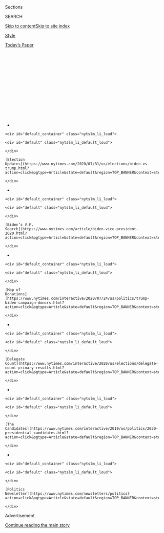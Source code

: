 <div id="app">

<div>

<div>

<div>

<div class="NYTAppHideMasthead css-1q2w90k e1suatyy0">

<div class="section css-ui9rw0 e1suatyy2">

<div class="css-eph4ug er09x8g0">

<div class="css-6n7j50">

</div>

<span class="css-1dv1kvn">Sections</span>

<div class="css-10488qs">

<span class="css-1dv1kvn">SEARCH</span>

</div>

[Skip to content](#site-content)[Skip to site
index](#site-index)

</div>

<div id="masthead-section-label" class="css-1wr3we4 eaxe0e00">

[Style](https://www.nytimes.com/section/style)

</div>

<div class="css-10698na e1huz5gh0">

</div>

</div>

<div id="masthead-bar-one" class="section hasLinks css-15hmgas e1csuq9d3">

<div class="css-uqyvli e1csuq9d0">

</div>

<div class="css-1uqjmks e1csuq9d1">

</div>

<div class="css-9e9ivx">

[](https://myaccount.nytimes.com/auth/login?response_type=cookie&client_id=vi)

</div>

<div class="css-1bvtpon e1csuq9d2">

[Today’s
Paper](https://www.nytimes.com/section/todayspaper)

</div>

</div>

</div>

</div>

<div data-aria-hidden="false">

<div id="site-content" data-role="main">

<div>

<div class="css-1aor85t" style="opacity:0.000000001;z-index:-1;visibility:hidden">

<div class="css-1hqnpie">

<div class="css-epjblv">

<span class="css-17xtcya">[Style](/section/style)</span><span class="css-x15j1o">|</span><span class="css-fwqvlz">TikTok
Teens and K-Pop Stans Say They Sank Trump
Rally</span>

</div>

<div class="css-k008qs">

<div class="css-1iwv8en">

<span class="css-18z7m18"></span>

<div>

</div>

</div>

<span class="css-1n6z4y">https://nyti.ms/37O0txZ</span>

<div class="css-1705lsu">

<div class="css-4xjgmj">

<div class="css-4skfbu" data-role="toolbar" data-aria-label="Social Media Share buttons, Save button, and Comments Panel with current comment count" data-testid="share-tools">

  - 
  - 
  - 
  - 
    
    <div class="css-6n7j50">
    
    </div>

  - 

</div>

</div>

</div>

</div>

</div>

</div>

<div id="NYT_TOP_BANNER_REGION" class="css-13pd83m">

<div>

<div id="styln-elections-notifications-menu" class="section interactive-content interactive-size-medium css-1edisqu">

<div class="css-17ih8de interactive-body">

<div class="nytslm_innerContainer" data-aria-live="polite">

<div class="nytslm_title">

</div>

  - 
    
    <div id="default_container" class="nytslm_li_loud">
    
    <div id="default" class="nytslm_li_default_loud">
    
    </div>
    
    [Election
    Updates](https://www.nytimes.com/2020/07/31/us/elections/biden-vs-trump.html?action=click&pgtype=Article&state=default&region=TOP_BANNER&context=storylines_menu)
    
    </div>

  - 
    
    <div id="default_container" class="nytslm_li_loud">
    
    <div id="default" class="nytslm_li_default_loud">
    
    </div>
    
    [Biden’s V.P.
    Search](https://www.nytimes.com/article/biden-vice-president-2020.html?action=click&pgtype=Article&state=default&region=TOP_BANNER&context=storylines_menu)
    
    </div>

  - 
    
    <div id="default_container" class="nytslm_li_loud">
    
    <div id="default" class="nytslm_li_default_loud">
    
    </div>
    
    [Map of
    Donations](https://www.nytimes.com/interactive/2020/07/24/us/politics/trump-biden-campaign-donors.html?action=click&pgtype=Article&state=default&region=TOP_BANNER&context=storylines_menu)
    
    </div>

  - 
    
    <div id="default_container" class="nytslm_li_loud">
    
    <div id="default" class="nytslm_li_default_loud">
    
    </div>
    
    [Delegate
    Count](https://www.nytimes.com/interactive/2020/us/elections/delegate-count-primary-results.html?action=click&pgtype=Article&state=default&region=TOP_BANNER&context=storylines_menu)
    
    </div>

  - 
    
    <div id="default_container" class="nytslm_li_loud">
    
    <div id="default" class="nytslm_li_default_loud">
    
    </div>
    
    [The
    Candidates](https://www.nytimes.com/interactive/2019/us/politics/2020-presidential-candidates.html?action=click&pgtype=Article&state=default&region=TOP_BANNER&context=storylines_menu)
    
    </div>

  - 
    
    <div id="default_container" class="nytslm_li_loud">
    
    <div id="default" class="nytslm_li_default_loud">
    
    </div>
    
    [Politics
    Newsletter](https://www.nytimes.com/newsletters/politics?action=click&pgtype=Article&state=default&region=TOP_BANNER&context=storylines_menu)
    
    </div>

</div>

</div>

</div>

</div>

</div>

<div id="top-wrapper" class="css-1sy8kpn">

<div id="top-slug" class="css-l9onyx">

Advertisement

</div>

[Continue reading the main
story](#after-top)

<div class="ad top-wrapper" style="text-align:center;height:100%;display:block;min-height:250px">

<div id="top" class="place-ad" data-position="top" data-size-key="top">

</div>

</div>

<div id="after-top">

</div>

</div>

<div>

<div id="sponsor-wrapper" class="css-1hyfx7x">

<div id="sponsor-slug" class="css-19vbshk">

Supported by

</div>

[Continue reading the main
story](#after-sponsor)

<div id="sponsor" class="ad sponsor-wrapper" style="text-align:center;height:100%;display:block">

</div>

<div id="after-sponsor">

</div>

</div>

<div class="css-186x18t">

</div>

<div class="css-1vkm6nb ehdk2mb0">

# TikTok Teens and K-Pop Stans Say They Sank Trump Rally

</div>

Did a successful prank inflate attendance expectations for President
Trump’s rally in Tulsa, Okla.?

<div class="css-18e8msd">

<div class="css-vp77d3 epjyd6m0">

<div class="css-1baulvz">

By [<span class="css-1baulvz" itemprop="name">Taylor
Lorenz</span>](https://www.nytimes.com/by/taylor-lorenz),
[<span class="css-1baulvz" itemprop="name">Kellen
Browning</span>](https://www.nytimes.com/by/kellen-browning) and
[<span class="css-1baulvz last-byline" itemprop="name">Sheera
Frenkel</span>](https://www.nytimes.com/by/sheera-frenkel)

</div>

</div>

  - 
    
    <div class="css-ld3wwf e16638kd2">
    
    Published June 21, 2020Updated July 11,
    2020
    
    </div>

  - 
    
    <div class="css-4xjgmj">
    
    <div class="css-pvvomx" data-role="toolbar" data-aria-label="Social Media Share buttons, Save button, and Comments Panel with current comment count" data-testid="share-tools">
    
      - 
      - 
      - 
      - 
        
        <div class="css-6n7j50">
        
        </div>
    
      - 
    
    </div>
    
    </div>

</div>

</div>

<div class="section meteredContent css-1r7ky0e" name="articleBody" itemprop="articleBody">

<div class="css-79elbk" data-testid="photoviewer-wrapper">

<div class="css-z3e15g" data-testid="photoviewer-wrapper-hidden">

</div>

<div class="css-1a48zt4 ehw59r15" data-testid="photoviewer-children">

![<span class="css-16f3y1r e13ogyst0" data-aria-hidden="true">President
Trump taking the stage in Tulsa, Okla. on
Saturday.</span><span class="css-cnj6d5 e1z0qqy90" itemprop="copyrightHolder"><span class="css-1ly73wi e1tej78p0">Credit...</span><span>Doug
Mills/The New York
Times</span></span>](https://static01.nyt.com/images/2020/07/20/world/20TikTok-spansub/merlin_173759871_a4db2097-8ece-4797-9524-800ea901b9b6-articleLarge.jpg?quality=75&auto=webp&disable=upscale)

</div>

</div>

<div class="css-1fanzo5 StoryBodyCompanionColumn">

<div class="css-53u6y8">

[President
Trump’s](https://www.nytimes.com/2020/06/22/style/trump-tulsa-tie.html)
campaign promised huge crowds at his
[rally](https://www.nytimes.com/2020/07/08/us/politics/trump-rally-portsmouth-new-hampshire.html)
in Tulsa, Okla., on Saturday, but it failed to deliver. Hundreds of
teenage TikTok users and K-pop fans say they’re at least partially
responsible.

Brad Parscale, the chairman of Mr. Trump’s re-election campaign, posted
on Twitter on Monday that the campaign had fielded [more than a
million](https://twitter.com/parscale/status/1272543199647666176?s=20)
ticket requests, but [reporters at the event
noted](https://twitter.com/AsteadWesley/status/1274465912951844866?s=20)
the attendance was lower than expected. The campaign also canceled
planned events outside the rally for an anticipated overflow crowd that
did not materialize.

Tim Murtaugh, a spokesman for the Trump campaign, [said
protesters](https://twitter.com/cmsub/status/1274473814211125249/photo/1)
stopped supporters from entering the rally, held at the BOK Center,
which has a 19,000-seat capacity.

But reporters present said there [were few
protests](https://www.nytimes.com/2020/06/20/us/trump-rally-tulsa.html#link-60a18f83).
According to a spokesman for the Tulsa Fire Department on Sunday, the
fire marshal counted 6,200 scanned tickets of attendees. (That number
would not include staff, media or those in box suites.)

</div>

</div>

<div class="css-1fanzo5 StoryBodyCompanionColumn">

<div class="css-53u6y8">

TikTok users and [fans of Korean pop music
groups](https://www.nytimes.com/2018/12/11/smarter-living/the-edit-k-pop.html)
claimed to have registered potentially hundreds of thousands of tickets
for Mr. Trump’s campaign rally as a prank. After the Trump campaign’s
official account @TeamTrump posted a
[tweet](https://twitter.com/TeamTrump/status/1271205174611259393) asking
supporters to register for free tickets using their phones on June 11,
K-pop fan accounts began sharing the information with followers,
encouraging them to register for the
[rally](https://www.nytimes.com/2020/07/08/us/politics/trump-rally-portsmouth-new-hampshire.html)
— and then not show.

-----

Some of the latest from [Taylor
Lorenz](https://www.nytimes.com/by/taylor-lorenz):

  - [TikTok Users React to Threat to Ban App in
    U.S.](https://www.nytimes.com/2020/07/10/style/tiktok-ban-us-users-influencers-taylor-lorenz.html)

  - [Meet the Original Renegade Dance
    Creator](https://www.nytimes.com/2020/02/13/style/the-original-renegade.html)

  - [TikTok Stars Race to Land Reality TV
    Shows](https://www.nytimes.com/2020/07/09/style/tiktok-stars-race-to-land-reality-shows.html)

  - [How We Report on Internet Culture and the Teens Who Rule
    It](https://www.nytimes.com/2020/07/16/style/taylor-lorenz-internet-culture-reporting.html)

-----

The trend quickly spread on TikTok, where videos with millions of views
instructed viewers to do the same, [as CNN
reported](https://www.cnn.com/2020/06/16/politics/tiktok-trump-tulsa-rally-trnd/index.html)
on Tuesday. “Oh no, I signed up for a Trump rally, and I can’t go,” one
woman joked, along with a fake cough, [in a
TikTok](https://www.tiktok.com/@proloser12245/video/6838621598229056773)
posted on June 15.

Thousands of other users posted similar tweets and videos to TikTok that
racked up millions of views. Representatives for TikTok did not
immediately respond to requests for comment.

</div>

</div>

<div class="css-1fanzo5 StoryBodyCompanionColumn">

<div class="css-53u6y8">

“It spread mostly [through Alt
TikTok](https://www.nytimes.com/2020/06/10/style/elite-tiktok.html) — we
kept it on the quiet side where people do pranks and a lot of activism,”
said the YouTuber Elijah Daniel, 26, who participated in the social
media campaign. “K-pop Twitter and Alt TikTok have a good alliance where
they spread information amongst each other very quickly. They all know
the algorithms and how they can boost videos to get where they want.”

</div>

</div>

<div class="css-cfo9c3">

</div>

<div class="css-1fanzo5 StoryBodyCompanionColumn">

<div class="css-53u6y8">

Many users deleted their posts after 24 to 48 hours in order to conceal
their plan and keep it from spreading into the mainstream internet. “The
majority of people who made them deleted them after the first day
because we didn’t want the Trump campaign to catch wind,” Mr. Daniel
said. “These kids are smart and they thought of everything.”

Twitter users on Saturday night were quick to declare the social media
campaign’s victory. “Actually you just got ROCKED by teens on TikTok,”
Representative Alexandria Ocasio-Cortez of New York
[tweeted](https://twitter.com/AOC/status/1274499021625794565?s=20) in
response to Mr. Parscale, who had tweeted that “radical protestors” had
“interfered” with attendance.

</div>

</div>

![<span class="css-16f3y1r e13ogyst0">President Trump’s rally in Tulsa,
Okla., the site of one of the country’s worst episodes of racial
violence in 1921, angered the city’s black residents. In this news
analysis, we explain what this moment could mean for Mr. Trump’s
re-election
bid.</span><span class="css-cch8ym"><span class="css-1dv1kvn">Credit</span><span class="css-cnj6d5 e1z0qqy90" itemprop="copyrightHolder"><span class="css-1ly73wi e1tej78p0">Credit...</span><span>Doug
Mills/The New York
Times</span></span></span>](https://static01.nyt.com/images/2020/06/20/us/politics/20Tulsa-memo/20Tulsa-memo-videoSixteenByNine3000.jpg)

<div class="css-1fanzo5 StoryBodyCompanionColumn">

<div class="css-53u6y8">

Steve Schmidt, a longtime Republican strategist,
[added](https://twitter.com/SteveSchmidtSES/status/1274486428160811009),
“The teens of America have struck a savage blow against
@realDonaldTrump.”

</div>

</div>

<div class="css-1fanzo5 StoryBodyCompanionColumn">

<div class="css-53u6y8">

“Leftists and online trolls doing a victory lap, thinking they somehow
impacted rally attendance, don’t know what they’re talking about or how
our rallies work,” Mr. Parscale said in a statement on Sunday.
“Registering for a rally means you’ve RSVPed with a cellphone number
and we constantly weed out bogus numbers, as we did with tens of
thousands at the Tulsa rally, in calculating our possible attendee
pool.”

Mary Jo Laupp, a 51-year-old from Fort Dodge, Iowa, [said she had been
watching](https://www.dailydot.com/debug/tiktok-challenge-trump-rally/)black
TikTok users express their frustration about Mr. Trump’s hosting his
rally on
[Juneteenth](https://www.nytimes.com/interactive/2020/06/18/style/juneteenth-celebration.html),
the holiday on June 19. (The rally was later moved to June 20.) She
“vented” her own anger in a [late-night TikTok
video](https://www.tiktok.com/@maryjolaupp/video/6837311838640803078) on
June 11 — and provided a call to
action.

<div id="NYT_MAIN_CONTENT_1_REGION" class="css-9tf9ac">

<div>

<div id="styln-nfldraft-updates-block" class="section interactive-content interactive-size-medium css-1ftcdic">

<div class="css-17ih8de interactive-body">

<div id="styln-briefing-block" data-asset-id="">

<div class="briefing-block-header-section">

# [Latest Updates: 2020 Election](https://www.nytimes.com/2020/07/31/us/elections/biden-vs-trump.html?action=click&pgtype=Article&state=default&region=MAIN_CONTENT_1&context=storylines_live_updates)

<div class="briefing-block-ts">

Updated 2020-08-01T01:26:45.732Z

</div>

</div>

  - [Kamala Harris, a top vice-presidential contender, confronts double
    standards.](https://www.nytimes.com/2020/07/31/us/elections/biden-vs-trump.html?action=click&pgtype=Article&state=default&region=MAIN_CONTENT_1&context=storylines_live_updates#link-29fdff45)
  - [Karen Bass and Susan Rice are rising on Biden’s vice-presidential
    shortlist.](https://www.nytimes.com/2020/07/31/us/elections/biden-vs-trump.html?action=click&pgtype=Article&state=default&region=MAIN_CONTENT_1&context=storylines_live_updates#link-13ec3d9c)
  - [Trump says Russian bounties to kill U.S. troops ‘never took
    place.’](https://www.nytimes.com/2020/07/31/us/elections/biden-vs-trump.html?action=click&pgtype=Article&state=default&region=MAIN_CONTENT_1&context=storylines_live_updates#link-49e9a016)

<div class="briefing-block-footer">

<div class="briefing-block-footer-meta">

[See more
updates](https://www.nytimes.com/2020/07/31/us/elections/biden-vs-trump.html?action=click&pgtype=Article&state=default&region=MAIN_CONTENT_1&context=storylines_live_updates)

</div>

</div>

</div>

</div>

</div>

</div>

</div>

“I recommend all of those of us that want to see this 19,000-seat
auditorium barely filled or completely empty go reserve tickets now, and
leave him standing there alone on the stage,” Ms. Laupp said in the
video.

When she checked her phone the next morning, Ms. Laupp said, the video
was starting to go viral. It has more than 700,000 likes, she added, and
more than two million
views.

</div>

</div>

<div class="css-79elbk" data-testid="photoviewer-wrapper">

<div class="css-z3e15g" data-testid="photoviewer-wrapper-hidden">

</div>

<div class="css-1a48zt4 ehw59r15" data-testid="photoviewer-children">

<div class="css-1xdhyk6 erfvjey0">

<span class="css-1ly73wi e1tej78p0">Image</span>

<div class="css-zjzyr8">

<div data-testid="lazyimage-container" style="height:235.86666666666667px">

</div>

</div>

</div>

<span class="css-16f3y1r e13ogyst0" data-aria-hidden="true">Many of the
arena’s 19,000 seats remained empty as Mr. Trump
spoke.</span><span class="css-cnj6d5 e1z0qqy90" itemprop="copyrightHolder"><span class="css-1ly73wi e1tej78p0">Credit...</span><span>Doug
Mills/The New York Times</span></span>

</div>

</div>

<div class="css-1fanzo5 StoryBodyCompanionColumn">

<div class="css-53u6y8">

She said she believed that at least 17,000 tickets were accounted for
based on comments she received on her TikTok videos, but added that
people reaching out to her said tens of thousands more had been
reserved.

</div>

</div>

<div class="css-1fanzo5 StoryBodyCompanionColumn">

<div class="css-53u6y8">

Ms. Laupp said she was “overwhelmed” and “stunned” by the possibility
that she and the effort [she helped
inspire](https://www.tiktok.com/@maryjolaupp/video/6840619115585998085)
might have contributed to the low rally attendance.

“There are teenagers in this country who participated in this little
no-show protest, who believe that they can have an impact in their
country in the political system even though they’re not old enough to
vote right now,” she said.

</div>

</div>

<div class="css-cfo9c3">

</div>

<div class="css-1fanzo5 StoryBodyCompanionColumn">

<div class="css-53u6y8">

The effort to deprive Mr. Trump of a large crowd spread from Twitter and
TikTok across multiple social media platforms, including Instagram and
Snapchat.

Erin Hoffman, an 18-year-old from upstate New York, said she heard from
a friend on Instagram about the social media campaign. She then spread
it herself via her Snapchat story, and said friends who saw her post
told her they were reserving tickets.

</div>

</div>

<div class="css-1fanzo5 StoryBodyCompanionColumn">

<div class="css-53u6y8">

“Trump has been actively trying to disenfranchise millions of Americans
in so many ways, and to me, this was the protest I was able to perform,”
said Ms. Hoffman, who reserved two tickets herself and persuaded one of
her parents to nab two more. “He doesn’t deserve the platform he has
been given.”

</div>

</div>

<div class="css-cfo9c3">

</div>

<div class="css-1fanzo5 StoryBodyCompanionColumn">

<div class="css-53u6y8">

Ms. Laupp said that many of the people who shared her video added
commentary encouraging people to procure the tickets with fake names and
phone numbers. In the comment section under her own video, TikTok users
exchanged advice on how to acquire a Google Voice number or another
internet-connected phone line.

“We all know the Trump campaign feeds on data, they are constantly
mining these rallies for data,” said Ms. Laupp, who worked on several
rallies for Pete Buttigieg’s campaign for the Democratic nomination for
president. “Feeding them false data was a bonus. The data they think
they have, the data they are collecting from this rally, isn’t
accurate.”

Campaign officials on Sunday said that many people who had signed up
were not supporters, but online tricksters. One campaign adviser claimed
that “troll data” was still usable, claiming it would help the campaign
avoid the same pitfall in the future. The adviser said that the data
could be put into the system to “tighten up the formula used to
determine projected attendance for rallies.”

Ms. Laupp added that several people who took part in her campaign
complained that once they signed up for the rally with their real phone
numbers, they couldn’t get the Trump campaign to stop texting them and
sending them messages.

Mary Garcia, a 19-year-old student from California, said that she used a
Google Voice number to sign up for the rally, but that two of her
friends who also signed up used their real numbers and had been
inundated with texts from the Trump campaign.

</div>

</div>

<div class="css-cfo9c3">

</div>

<div class="css-1fanzo5 StoryBodyCompanionColumn">

<div class="css-53u6y8">

Ms. Garcia said she decided to sign up on a whim after seeing Ms.
Laupp’s video, but after she saw the Trump campaign boasting about its
record-setting ticket numbers she regretted what she had done.

“I feel like it doesn’t even matter if the rally is full or not,” Ms.
Garcia said. “They are going to boast about a million tickets being
registered, and then they’ll just lie or whatever about how big the
audience was.”

K-pop stans have been getting increasingly involved in American politics
in recent months. After the Trump campaign [solicited
messages](https://twitter.com/TeamTrump/status/1270127968736677888) for
the president’s birthday on June 8, K-pop stans submitted a stream of
prank messages. And earlier in June, when the Dallas Police Department
asked citizens to submit videos of suspicious or illegal activity
through a dedicated app, K-pop Twitter claimed credit for [crashing the
app](https://melmagazine.com/en-us/story/what-we-can-learn-from-k-pop-stans-about-fighting-fascism)
by uploading thousands of “fancam” videos.

They also reclaimed the \#WhiteLivesMatter hashtag in May, by spamming
it with endless K-pop videos, in hopes to make it harder for white
supremacists and sympathizers to find one another and communicate their
messaging.

Whether or not the prank to call in false tickets was the reason for the
empty upper rafters at Mr. Trump’s rally, teenagers online celebrated.
On Twitter,
[several](https://twitter.com/sophiadelsol/status/1274145891490959360?s=20)
[accounts](https://twitter.com/cbjeffreys/status/1274514747241750529?s=20)
[tweeted](https://twitter.com/s87788255/status/1274536326528856064?s=20),
“best senior prank ever.”

Annie Karni contributed
reporting.

</div>

</div>

<div class="css-1fanzo5 StoryBodyCompanionColumn">

<div class="css-53u6y8">

-----

</div>

</div>

<div>

</div>

</div>

<div>

</div>

<div>

</div>

<div id="NYT_BELOW_MAIN_CONTENT_REGION">

<div>

<div id="STLYN_guide_v1_STYLN_guide_a" class="section css-l08pwh interactive-content interactive-size-medium">

<div class="css-17ih8de interactive-body">

<div class="g-story g-freebird g-max-limit" data-preview-slug="styln-scroll-guide">

</div>

<div id="g-electionguide-id" class="g-electionguide">

<div class="g-electionguide-container">

<div class="g-electionguide-wrapper">

<div class="g-electionguide-logo">

</div>

# Our 2020 Election Guide

Updated July 31, 2020

  - 
    
    -----
    
    ## The Latest
    
      - President Trump’s assault on the Postal Service is intersecting
        with his attacks on mail-in voting. [Voting rights groups say it
        is a recipe for
        disaster.](https://www.nytimes.com/2020/07/31/us/politics/trump-usps-mail-delays.html?action=click&pgtype=Article&state=default&region=BELOW_MAIN_CONTENT&context=storylines_guide)

  - 
    
    -----
    
    ## Biden’s V.P. Search
    
      - [Here are 13
        women](https://www.nytimes.com/article/biden-vice-president-2020.html?action=click&pgtype=Article&state=default&region=BELOW_MAIN_CONTENT&context=storylines_guide)
        who have been under consideration to be Joe Biden’s running
        mate, and why each might be chosen — and might not be.

  - 
    
    -----
    
    ## Keep Up With Our Coverage
    
      - Get an
        [email](https://www.nytimes.com/newsletters/politics?action=click&pgtype=Article&state=default&region=BELOW_MAIN_CONTENT&context=storylines_guide)
        recapping the day’s news
    
    <!-- end list -->
    
      - Download our mobile app on
        [iOS](https://apps.apple.com/us/app/nytimes/id284862083?ls=1&mat_click_id=5c79ae7455014fd1bd66b5610c05b8f2-20191112-16948&referrer=mat_click_id%3D5c79ae7455014fd1bd66b5610c05b8f2-20191112-16948%26link_click_id%3D722930677036718082)
        and
        [Android](http://a.localytics.com/android?id=com.nytimes.android&referrer=utm_source%3Dother_nyt_mobile_web%26utm_medium%3DWeb%2520page%26utm_term%3DGeneral%2520Mobile%2520Page%26utm_campaign%3DNYT%2520Mobile%2520General%2520Page)
        and turn on Breaking News and Politics alerts

</div>

</div>

</div>

</div>

</div>

</div>

</div>

<div>

</div>

<div>

<div id="bottom-wrapper" class="css-1ede5it">

<div id="bottom-slug" class="css-l9onyx">

Advertisement

</div>

[Continue reading the main
story](#after-bottom)

<div id="bottom" class="ad bottom-wrapper" style="text-align:center;height:100%;display:block;min-height:90px">

</div>

<div id="after-bottom">

</div>

</div>

</div>

</div>

</div>

## Site Index

<div>

</div>

## Site Information Navigation

  - [© <span>2020</span> <span>The New York Times
    Company</span>](https://help.nytimes.com/hc/en-us/articles/115014792127-Copyright-notice)

<!-- end list -->

  - [NYTCo](https://www.nytco.com/)
  - [Contact
    Us](https://help.nytimes.com/hc/en-us/articles/115015385887-Contact-Us)
  - [Work with us](https://www.nytco.com/careers/)
  - [Advertise](https://nytmediakit.com/)
  - [T Brand Studio](http://www.tbrandstudio.com/)
  - [Your Ad
    Choices](https://www.nytimes.com/privacy/cookie-policy#how-do-i-manage-trackers)
  - [Privacy](https://www.nytimes.com/privacy)
  - [Terms of
    Service](https://help.nytimes.com/hc/en-us/articles/115014893428-Terms-of-service)
  - [Terms of
    Sale](https://help.nytimes.com/hc/en-us/articles/115014893968-Terms-of-sale)
  - [Site
    Map](https://spiderbites.nytimes.com)
  - [Help](https://help.nytimes.com/hc/en-us)
  - [Subscriptions](https://www.nytimes.com/subscription?campaignId=37WXW)

</div>

</div>

</div>

</div>
